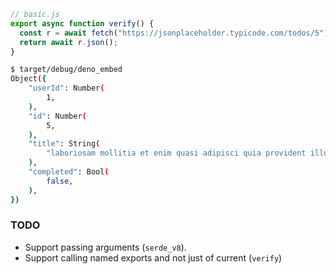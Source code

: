 ```javascript
// basic.js
export async function verify() {
  const r = await fetch("https://jsonplaceholder.typicode.com/todos/5");
  return await r.json();
}
```

```sh
$ target/debug/deno_embed
Object({
    "userId": Number(
        1,
    ),
    "id": Number(
        5,
    ),
    "title": String(
        "laboriosam mollitia et enim quasi adipisci quia provident illum",
    ),
    "completed": Bool(
        false,
    ),
})
```

### TODO

- Support passing arguments (`serde_v8`).
- Support calling named exports and not just of current (`verify`)
